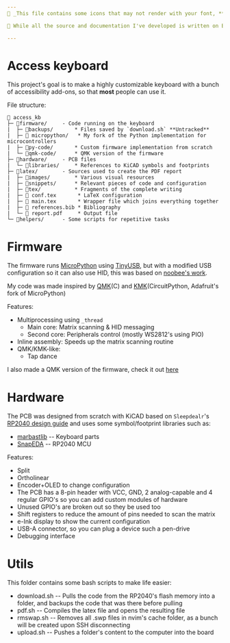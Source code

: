 ```yaml
---
 _This file contains some icons that may not render with your font, **don't worry!**_

 While all the source and documentation I've developed is written on English, the report is on Spanish to be presented at my University, I might translate it on the future

---
```


Access keyboard
===============
This project's goal is to make a highly customizable keyboard with a bunch of accessibility add-ons, so that **most** people can use it.

File structure:
```
📂 access_kb
├─ 📂firmware/     - Code running on the keyboard
|  ├─ 📂backups/       * Files saved by `download.sh` **Untracked**
|  ├─  micropython/   * My fork of the Python implementation for microcontrollers
|  ├─ 📂py-code/       * Custom firmware implementation from scratch
|  └─ 📂qmk-code/      * QMK version of the firmware
├─ 📂hardware/     - PCB files
|  └─ 📂libraries/     * References to KiCAD symbols and footprints 
├─ 📂latex/        - Sources used to create the PDF report
|  ├─ 📂images/        * Various visual resources 
|  ├─ 📂snippets/      * Relevant pieces of code and configuration
|  ├─ 📂tex/           * Fragments of the complete writing
|  ├─  conf.tex       * LaTeX configuration
|  ├─  main.tex       * Wrapper file which joins everything together 
|  ├─  references.bib * Bibliography
|  └─  report.pdf     * Output file 
└─ 📂helpers/      - Some scripts for repetitive tasks
```


Firmware
========
The firmware runs [MicroPython](https://micropython.org/) using [TinyUSB](https://docs.tinyusb.org/en/latest/), but with a modified USB configuration so it can also use HID, this was based on [noobee's work](https://github.com/noobee/micropython/tree/usb-hid).

My code was made inspired by [QMK](https://github.com/qmk/qmk_firmware)(C) and [KMK](https://github.com/KMKfw/kmk_firmware)(CircuitPython, Adafruit's fork of MicroPython)

Features:
- Multiprocessing using `_thread`
  - Main core: Matrix scanning & HID messaging
  - Second core: Peripherals control (mostly WS2812's using PIO)
- Inline assembly: Speeds up the matrix scanning routine
- QMK/KMK-like:
  - Tap dance

I also made a QMK version of the firmware, check it out [here](https://github.com/qmk/qmk_firmware/keyboards/elpekenin/access/v1)


Hardware
========
The PCB was designed from scratch with KiCAD based on `Sleepdealr`'s [RP2040 design guide](https://github.com/Sleepdealr/RP2040-designguide) and uses some symbol/footprint libraries such as:
- [marbastlib](https://github.com/ebastler/marbastlib) -- Keyboard parts
- [SnapEDA](https://www.snapeda.com/parts/RP2040/Raspberry%20Pi/view-part/) -- RP2040 MCU

Features:
- Split
- Ortholinear
- Encoder+OLED to change configuration 
- The PCB has a 8-pin header with VCC, GND, 2 analog-capable and 4 regular GPIO's so you can add custom modules of hardware
- Unused GPIO's are broken out so they be used too
- Shift registers to reduce the amount of pins needed to scan the matrix
- e-Ink display to show the current configuration
- USB-A connector, so you can plug a device such a pen-drive
- Debugging interface


Utils
=====
This folder contains some bash scripts to make life easier:
- download.sh -- Pulls the code from the RP2040's flash memory into a folder, and backups the code that was there before pulling 
- pdf.sh      -- Compiles the latex file and opens the resulting file
- rmswap.sh   -- Removes all .swp files in nvim's cache folder, as a bunch will be created upon SSH disconnecting 
- upload.sh   -- Pushes a folder's content to the computer into the board


<!--
(Future plan)
Software 
========
Program running on your computer that can control some features of the keyboard
-->
